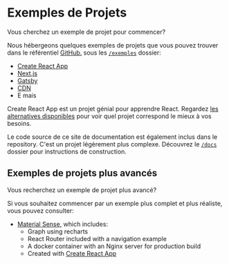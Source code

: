 # Exemples de Projets

<p class="description">Vous cherchez un exemple de projet pour commencer?</p>

Nous hébergeons quelques exemples de projets que vous pouvez trouver dans le référentiel [GitHub.](https://github.com/mui-org/material-ui) sous les [`/exemples`](https://github.com/mui-org/material-ui/tree/master/examples) dossier:

- [Create React App](https://github.com/mui-org/material-ui/tree/master/examples/create-react-app)
- [Next.js](https://github.com/mui-org/material-ui/tree/master/examples/nextjs)
- [Gatsby](https://github.com/mui-org/material-ui/tree/master/examples/gatsby)
- [CDN](https://github.com/mui-org/material-ui/tree/master/examples/cdn)
- E mais

Create React App est un projet génial pour apprendre React. Regardez [les alternatives disponibles](https://github.com/facebook/create-react-app/blob/master/README.md#popular-alternatives) pour voir quel projet correspond le mieux à vos besoins.

Le code source de ce site de documentation est également inclus dans le repository. C'est un projet légèrement plus complexe. Découvrez le [`/docs`](https://github.com/mui-org/material-ui/tree/master/docs) dossier pour instructions de construction.

## Exemples de projets plus avancés

Vous recherchez un exemple de projet plus avancé?

Si vous souhaitez commencer par un exemple plus complet et plus réaliste, vous pouvez consulter:

- [Material Sense](https://github.com/alexanmtz/material-sense), which includes: 
  - Graph using recharts
  - React Router included with a navigation example
  - A docker container with an Nginx server for production build
  - Created with [Create React App](https://facebook.github.io/create-react-app/)